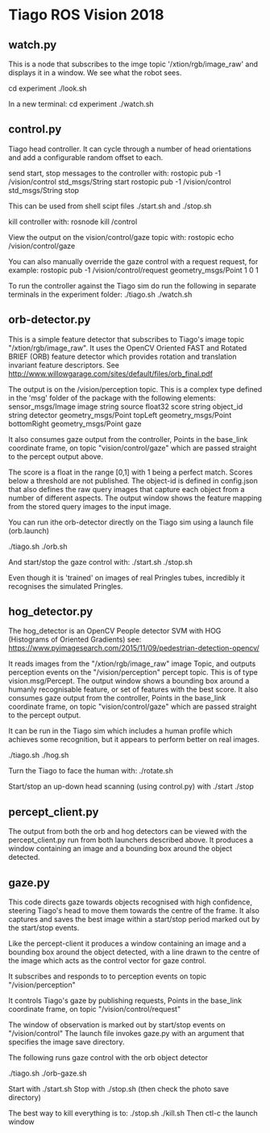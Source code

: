 Tiago ROS Vision 2018
=====================

watch.py
--------

This is a node that subscribes to the imge topic '/xtion/rgb/image_raw' and displays it in a window. We see what the robot sees.

cd experiment
./look.sh

In a new terminal:
cd experiment
./watch.sh

control.py
----------
Tiago head controller. It can cycle through a number of head orientations and add a configurable random offset to each.

send start, stop messages to the controller with:
rostopic pub -1 /vision/control std_msgs/String start
rostopic pub -1 /vision/control std_msgs/String stop

This can be used from shell scipt files ./start.sh and ./stop.sh

kill controller with:
rosnode kill /control

View the output on the vision/control/gaze topic with:
rostopic echo /vision/control/gaze

You can also manually override the gaze control with a request request, for example:
rostopic pub -1 /vision/control/request geometry_msgs/Point 1 0 1

To run the controller against the Tiago sim do run the following in separate terminals in the experiment folder:
./tiago.sh
./watch.sh

orb-detector.py
---------------
This is a simple feature detector that subscribes to Tiago's image topic "/xtion/rgb/image_raw". 
It uses the OpenCV Oriented FAST and Rotated BRIEF (ORB) feature detector which provides rotation and translation invariant feature descriptors. See http://www.willowgarage.com/sites/default/files/orb_final.pdf

The output is on the /vision/perception topic. This is a complex type defined in the 'msg' folder of the package with the following elements:
sensor_msgs/Image image
string source
float32 score
string object_id
string detector
geometry_msgs/Point topLeft
geometry_msgs/Point bottomRight
geometry_msgs/Point gaze

It also consumes gaze output from the controller, Points in the base_link coordinate frame, on topic "vision/control/gaze" which are passed straight to the percept output above.

The score is a float in the range [0,1] with 1 being a perfect match. Scores below a threshold are not published. The object-id is defined in config.json that also defines the raw query images that capture each object from a number of different aspects. The output window shows the feature mapping from the stored query images to the input image.

You can run ithe orb-detector directly on the Tiago sim using a launch file (orb.launch)

./tiago.sh
./orb.sh

And start/stop the gaze control with:
./start.sh
./stop.sh

Even though it is 'trained' on images of real Pringles tubes, incredibly it recognises the simulated Pringles.

hog_detector.py
---------------

The hog_detector is an OpenCV People detector SVM with HOG (Histograms of Oriented Gradients)
see: https://www.pyimagesearch.com/2015/11/09/pedestrian-detection-opencv/

It reads images from the "/xtion/rgb/image_raw" image Topic, and outputs perception events on the "/vision/perception" percept topic. This is of type vision.msg/Percept. The output window shows a bounding box around a humanly recognisable feature, or set of features with the best score.
It also consumes gaze output from the controller, Points in the base_link coordinate frame, on topic "vision/control/gaze" which are passed straight to the percept output.

It can be run in the Tiago sim which includes a human profile which achieves some recognition, but it appears to perform better on real images.

./tiago.sh
./hog.sh

Turn the Tiago to face the human with:
./rotate.sh

Start/stop an up-down head scanning (using control.py) with
./start
./stop

percept_client.py
-----------------

The output from both the orb and hog detectors can be viewed with the percept_client.py run from both launchers described above. It produces a window containing an image and a bounding box around the object detected.

gaze.py
-------

This code directs gaze towards objects recognised with high confidence, steering Tiago's head to
move them towards the centre of the frame. It also captures and saves the best image
within a start/stop period marked out by the start/stop events.

Like the percept-client it produces a window containing an image and a bounding box around the object detected, with a line drawn to the centre of the image which acts as the control vector for gaze control.

It subscribes and responds to to perception events on topic "/vision/perception"

It controls Tiago's gaze by publishing requests, Points in the base_link coordinate frame, on topic "/vision/control/request"

The window of observation is marked out by start/stop events on "/vision/control"
The launch file invokes gaze.py with an argument that specifies the image save directory.

The following runs gaze control with the orb object detector

./tiago.sh
./orb-gaze.sh

Start with ./start.sh
Stop with ./stop.sh (then check the photo save directory)

The best way to kill everything is to:
./stop.sh
./kill.sh
Then ctl-c the launch window
